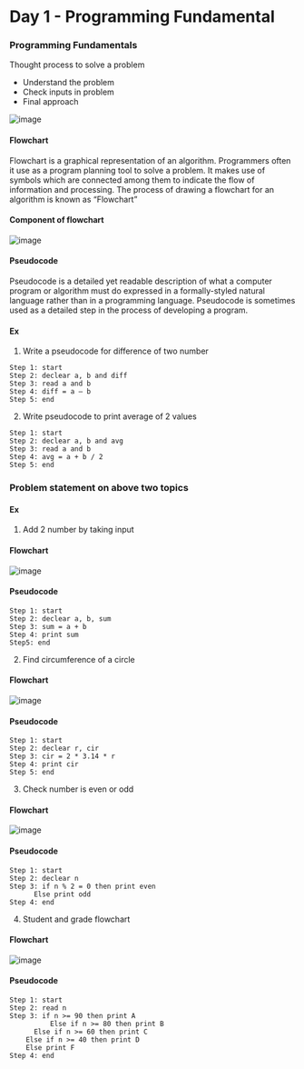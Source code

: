 # Day 1 - Programming Fundamental

### Programming Fundamentals
Thought process to solve a problem
- Understand the problem 
- Check inputs in problem
- Final approach

![image](https://user-images.githubusercontent.com/82137686/215181148-865943c9-43ec-401e-8e5a-b8a0b3acc5d0.png)

#### Flowchart
Flowchart is a graphical representation of an algorithm. Programmers often it use as a program planning tool to solve a problem. It makes use of symbols which are connected among them to indicate the flow of information and processing. The process of drawing a flowchart for an algorithm is known as “Flowchart”

#### Component of flowchart
![image](https://user-images.githubusercontent.com/82137686/215181515-9a21bd60-9b52-4c5b-8325-192378ede175.png)

#### Pseudocode
Pseudocode is a detailed yet readable description of what a computer program or algorithm must do expressed in a formally-styled natural language rather than in a programming language. Pseudocode is sometimes used as a detailed step in the process of developing a program.
#### Ex
1.	Write a pseudocode for difference of two number
```
Step 1: start
Step 2: declear a, b and diff
Step 3: read a and b
Step 4: diff = a – b
Step 5: end
```

2.	Write pseudocode to print average of 2 values
```
Step 1: start
Step 2: declear a, b and avg
Step 3: read a and b
Step 4: avg = a + b / 2
Step 5: end
```

### Problem statement on above two topics
#### Ex
1.	Add 2 number by taking input
#### Flowchart
![image](https://user-images.githubusercontent.com/82137686/215182414-9d555951-7270-48d4-a217-a7aa024254c7.png)
#### Pseudocode
```
Step 1: start
Step 2: declear a, b, sum
Step 3: sum = a + b
Step 4: print sum
Step5: end
```

2.	Find circumference of a circle
#### Flowchart
![image](https://user-images.githubusercontent.com/82137686/215182597-de7ed98f-f219-44dc-9cc8-f3ade9b9ea03.png)
#### Pseudocode
```
Step 1: start
Step 2: declear r, cir
Step 3: cir = 2 * 3.14 * r
Step 4: print cir 
Step 5: end
```

3.	Check number is even or odd
#### Flowchart
![image](https://user-images.githubusercontent.com/82137686/215182763-41c0dada-7d5c-4984-813f-69bb006f4cdd.png)
#### Pseudocode
```
Step 1: start
Step 2: declear n
Step 3: if n % 2 = 0 then print even
	  Else print odd
Step 4: end
```

4.	Student and grade flowchart 
#### Flowchart
![image](https://user-images.githubusercontent.com/82137686/215182931-38e2aef2-c4c4-414c-9e1f-d3a4d7b6d117.png)
#### Pseudocode
```
Step 1: start
Step 2: read n
Step 3: if n >= 90 then print A
    	  Else if n >= 80 then print B
	  Else if n >= 60 then print C
	Else if n >= 40 then print D
	Else print F
Step 4: end
```
